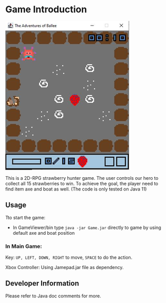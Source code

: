 # Game Introduction

![title](title.jpg)

This is a 2D-RPG strawberry hunter game. The user controls our hero to collect all 15 strawberries to win. To achieve the goal, the player need to find item axe and boat as well.  (The code is only tested on Java 11)

## Usage

Tto start the game:

* In GameViewer/bin type `java -jar Game.jar` directly to game by using default axe and boat position

### In Main Game:

Key: `UP, LEFT, DOWN, RIGHT` to move, `SPACE` to do the action.

Xbox Controller: Using Jamepad.jar file as dependency.

## Developer Information

Please refer to Java doc comments for more.
